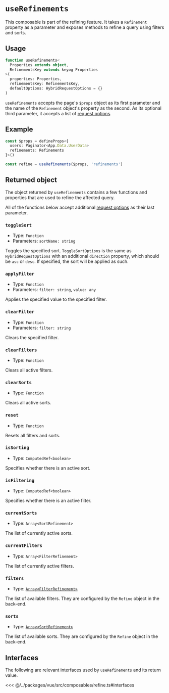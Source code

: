 # `useRefinements`

This composable is part of the refining feature. It takes a `Refinement` property as a parameter and exposes methods to refine a query using filters and sorts.

## Usage

```ts
function useRefinements<
  Properties extends object,
  RefinementsKey extends keyog Properties
>(
  properties: Properties,
  refinementsKey: RefinementsKey,
  defaultOptions: HybridRequestOptions = {}
)
```

`useRefinements` accepts the page's `$props` object as its first parameter and the name of the `Refinement` object's property as the second. As its optional third parameter, it accepts a list of [request options](../router/options.md).

## Example

```ts
const $props = defineProps<{
  users: Paginator<App.Data.UserData>
  refinements: Refinements
}>()

const refine = useRefinements($props, 'refinements')
```

## Returned object

The object returned by `useRefinements` contains a few functions and properties that are used to refine the affected query. 

All of the functions below accept additional [request options](../router/options.md) as their last parameter.

### `toggleSort`

- Type: `Function`
- Parameters: `sortName: string`

Toggles the specified sort. `ToggleSortOptions` is the same as `HybridRequestOptions` with an additional `direction` property, which should be `asc` or `desc`. If specified, the sort will be applied as such.

### `applyFilter`

- Type: `Function`
- Parameters: `filter: string`, `value: any`

Applies the specified value to the specified filter.

### `clearFilter`

- Type: `Function`
- Parameters: `filter: string`

Clears the specified filter.

### `clearFilters`

- Type: `Function`

Clears all active filters.

### `clearSorts`

- Type: `Function`

Clears all active sorts.

### `reset`

- Type: `Function`

Resets all filters and sorts.

### `isSorting`

- Type: `ComputedRef<boolean>`

Specifies whether there is an active sort.

### `isFiltering`

- Type: `ComputedRef<boolean>`

Specifies whether there is an active filter.

### `currentSorts`

- Type: `Array<SortRefinement>`

The list of currently active sorts.

### `currentFilters`

- Type: `Array<FilterRefinement>`

The list of currently active filters.

### `filters`

- Type: [`Array<FilterRefinement>`](#interfaces)

The list of available filters. They are configured by the `Refine` object in the back-end.

### `sorts`

- Type: [`Array<SortRefinement>`](#interfaces)

The list of available sorts. They are configured by the `Refine` object in the back-end.

## Interfaces

The following are relevant interfaces used by `useRefinements` and its return value.

<<< @/../packages/vue/src/composables/refine.ts#interfaces
